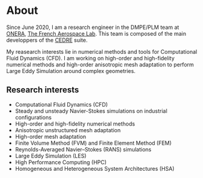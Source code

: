 # About
Since June 2020, I am a research engineer in the DMPE/PLM team
at [ONERA](https://www.onera.fr/fr), [The French Aerospace Lab](https://www.onera.fr/en).
This team is composed of the main developpers of the [CEDRE](https://cedre.onera.fr/) suite.

My reasearch interests lie in numerical methods and tools for Computational Fluid Dynamics (CFD).
I am working on high-order and high-fidelity numerical methods and
high-order anisotropic mesh adaptation to perform Large Eddy Simulation around complex geometries.

## Research interests

* Computational Fluid Dynamics (CFD)
* Steady and unsteady Navier-Stokes simulations on industrial configurations
* High-order and high-fidelity numerical methods
* Anisotropic unstructured mesh adaptation
* High-order mesh adaptation
* Finite Volume Method (FVM) and Finite Element Method (FEM)
* Reynolds-Averaged Navier–Stokes (RANS) simulations
* Large Eddy Simulation (LES)
* High Performance Computing (HPC)
* Homogeneous and Heterogeneous System Architectures (HSA)
